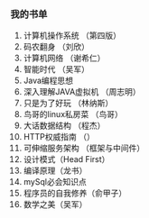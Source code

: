 
### 我的书单
1. 计算机操作系统 （第四版） 
2. 码农翻身 （刘欣）
3. 计算机网络 （谢希仁）
4. 智能时代 （吴军）
5. Java编程思想 
6. 深入理解JAVA虚拟机 （周志明）
7. 只是为了好玩 （林纳斯）
8. 鸟哥的linux私房菜 （鸟哥）
9. 大话数据结构 （程杰）
10. HTTP权威指南 （）
11. 可伸缩服务架构 （框架与中间件）
12. 设计模式（Head First）
13. 编译原理（龙书）
14. mySql必会知识点
15. 程序员的自我修养（俞甲子）
16. 数学之美（吴军）
